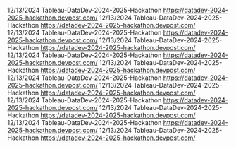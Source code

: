 
12/13/2024
Tableau-DataDev-2024-2025-Hackathon
https://datadev-2024-2025-hackathon.devpost.com/
12/13/2024
Tableau-DataDev-2024-2025-Hackathon
https://datadev-2024-2025-hackathon.devpost.com/
12/13/2024
Tableau-DataDev-2024-2025-Hackathon
https://datadev-2024-2025-hackathon.devpost.com/
12/13/2024
Tableau-DataDev-2024-2025-Hackathon
https://datadev-2024-2025-hackathon.devpost.com/
12/13/2024
Tableau-DataDev-2024-2025-Hackathon
https://datadev-2024-2025-hackathon.devpost.com/
12/13/2024
Tableau-DataDev-2024-2025-Hackathon
https://datadev-2024-2025-hackathon.devpost.com/
12/13/2024
Tableau-DataDev-2024-2025-Hackathon
https://datadev-2024-2025-hackathon.devpost.com/
12/13/2024
Tableau-DataDev-2024-2025-Hackathon
https://datadev-2024-2025-hackathon.devpost.com/
12/13/2024
Tableau-DataDev-2024-2025-Hackathon
https://datadev-2024-2025-hackathon.devpost.com/
12/13/2024
Tableau-DataDev-2024-2025-Hackathon
https://datadev-2024-2025-hackathon.devpost.com/
12/13/2024
Tableau-DataDev-2024-2025-Hackathon
https://datadev-2024-2025-hackathon.devpost.com/
12/13/2024
Tableau-DataDev-2024-2025-Hackathon
https://datadev-2024-2025-hackathon.devpost.com/
